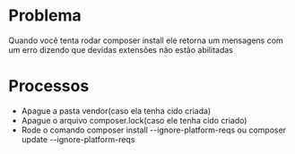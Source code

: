 # Problema
Quando você tenta rodar composer install ele retorna um mensagens com um erro dizendo que devidas extensões não estão abilitadas

# Processos
 - Apague a pasta vendor(caso ela tenha cido criada)
 - Apague o arquivo composer.lock(caso ele tenha cido criado)
 - Rode o comando composer install --ignore-platform-reqs ou composer update --ignore-platform-reqs
